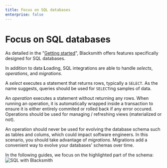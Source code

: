 ```yaml
---
title: Focus on SQL databases
enterprise: false
---
```


# Focus on SQL databases

As detailed in the "[Getting started](/blacksmith/start/onboarding/how)",
Blacksmith offers features specifically designed for SQL databases.

In addition to data **L**oading, SQL integrations are able to handle *selects*,
*operations*, and *migrations*.

A *select* executes a statement that returns rows, typically a `SELECT`. As the
name suggests, queries should be used for `SELECT`ing samples of data.

An *operation* executes a statement without returning any rows. When running an
operation, it is automatically wrapped inside a transaction to ensure it is either
entirely commited or rolled back if any error occured. Operations should be used
for managing / refreshing views (materialized or not).

An operation should never be used for evolving the database schema such as tables
and colums, which could impact software engineers. In this scenario, you should
take advantage of *migrations*. Migrations add a convenient way to evolve your
databases' schemas over time.

In the following guides, we focus on the highlighted part of the schema:
![SQL with Blacksmith](/images/blacksmith/how-sqlstores.png)
